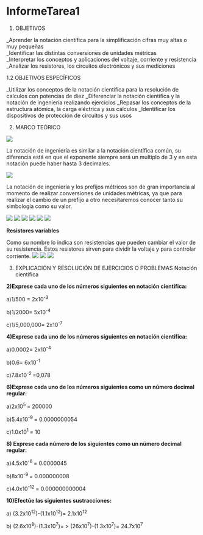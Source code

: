 # InformeTarea1
1.  OBJETIVOS

_Aprender la notación científica para la simplificación cifras muy altas o muy pequeñas  
_Identificar las distintas conversiones de unidades métricas  
_Interpretar los conceptos y aplicaciones del voltaje, corriente y resistencia
_Analizar los resistores, los circuitos electrónicos y sus mediciones

1.2 OBJETIVOS ESPECÍFICOS

_Utilizar los conceptos de la notación científica para la resolución de calculos con potencias de diez
_Diferenciar la notación científica y la notación de ingeniería realizando ejercicios
_Repasar los conceptos de la estructura atómica, la carga eléctrica y sus cálculos
_Identificar los dispositivos de protección de circuitos y sus usos


2.  MARCO TEÓRICO   

![](https://github.com/smvaca2/Informe-1/blob/0fb479159002eaa761bc609ba8b5ba32b7885c2b/notacientifica.PNG)

La notación de ingeniería es similar a la notación científica común, su diferencia está en que el exponente siempre será un multiplo de 3 y en esta notación puede haber hasta 3 decimales. 

![](https://github.com/smvaca2/Informe-1/blob/80b47a58b8de84f6a236028676243eee413f3aa5/notaingenieria.PNG)

La notación de ingeniería y los prefijos métricos son de gran importancia al momento de realizar conversiones de unidades métricas, ya que para realizar el cambio de un prefijo a otro necesitaremos conocer tanto su simbología como su valor. 

![](https://github.com/smvaca2/Informe-1/blob/6caf628706e19dcc35bc24a482c578d4a33244f0/estructura%20atomica.PNG)
![](https://github.com/smvaca2/Informe-1/blob/6caf628706e19dcc35bc24a482c578d4a33244f0/categoria%20materiales.PNG)
![](https://github.com/smvaca2/Informe-1/blob/bb21f3155295e218350116e141e23582d36e1ef8/carga%20electrica.PNG)
![](https://github.com/smvaca2/Informe-1/blob/bb21f3155295e218350116e141e23582d36e1ef8/voltaje.PNG)
![](https://github.com/smvaca2/Informe-1/blob/7a601eb91e6e8736edde628ee437edd992563bba/fuentes%20de%20voltaje%20y%20de%20corriente.PNG)
![](https://github.com/smvaca2/Informe-1/blob/7a601eb91e6e8736edde628ee437edd992563bba/resistores.PNG)

**Resistores variables**

Como su nombre lo indica son resistencias que pueden cambiar el valor de su resistencia.
Estos resistores sirven para dividir la voltaje y para controlar corriente.
![](https://github.com/smvaca2/Informe-1/blob/42688ea5de714e3c135966f69fe37bf2897fd5e1/resistores%20variables.PNG)
![](https://github.com/smvaca2/Informe-1/blob/42688ea5de714e3c135966f69fe37bf2897fd5e1/circuito%20electrico.PNG)
![](https://github.com/smvaca2/Informe-1/blob/cadf842cf6dc44dc956a484a50220aa064e3c4b2/proteccion%20de%20circuitos.PNG)

3. EXPLICACIÓN Y RESOLUCIÓN DE EJERCICIOS O PROBLEMAS
 Notación científica

**2)Exprese cada uno de los números siguientes en notación científica:**

a)1/500 = 2x10<sup>-3
 
b)1/2000= 5x10<sup>-4
 
c)1/5,000,000= 2x10<sup>-7
 
 **4)Exprese cada uno de los números siguientes en notación científica:** 

a)0.0002= 2x10<sup>-4
 
b)0.6= 6x10<sup>-1
 
c)7.8x10<sup>-2 </sup> =0,078

**6)Exprese cada uno de los números siguientes como un número decimal regular:**
 
 a)2x10<sup>5 </sup> = 200000
 
 b)5.4x10<sup>-9 </sup>= 0.0000000054
 
 c)1.0x10<sup>1 </sup>= 10
 
 **8) Exprese cada número de los siguientes como un número decimal regular:**
 
 a)4.5x10<sup>-6 </sup>= 0.0000045
 
 b)8x10<sup>-9 </sup>= 0.000000008
 
 c)4.0x10<sup>-12 </sup>= 0.000000000004
 
 **10)Efectúe las siguientes sustracciones:**
 
 a) (3.2x10<sup>12</sup>)-(1.1x10<sup>12</sup>)= 2.1x10<sup>12
 
 b) (2.6x10<sup>8</sup>)-(1.3x10<sup>7</sup>)=   >
 (26x10<sup>7</sup>)-(1.3x10<sup>7</sup>)= 24.7x10<sup>7
 
 
 



